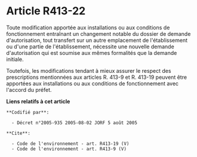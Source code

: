 # Article R413-22

Toute modification apportée aux installations ou aux conditions de fonctionnement entraînant un changement notable du dossier
de demande d'autorisation, tout transfert sur un autre emplacement de l'établissement ou d'une partie de l'établissement,
nécessite une nouvelle demande d'autorisation qui est soumise aux mêmes formalités que la demande initiale. 

Toutefois, les modifications tendant à mieux assurer le respect des prescriptions mentionnées aux articles R. 413-9 et R.
413-19 peuvent être apportées aux installations ou aux conditions de fonctionnement avec l'accord du préfet.

**Liens relatifs à cet article**

	**Codifié par**:

	  - Décret n°2005-935 2005-08-02 JORF 5 août 2005

	**Cite**:

	  - Code de l'environnement - art. R413-19 (V)
	  - Code de l'environnement - art. R413-9 (V)
